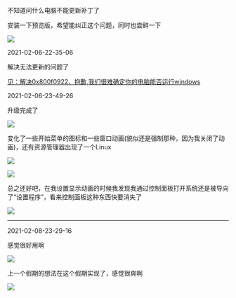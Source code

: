 不知道问什么电脑不能更新补丁了

安装一下预览版，希望能纠正这个问题，同时也尝鲜一下

![](https://cdn.jsdelivr.net/gh/xx025/cloudimg/img/20210206211951.png)



2021-02-06-22-35-06

解决无法更新的问题了

[见：解决0x800f0922、抱歉,我们很难确定你的电脑能否运行windows](http://cache.baiducontent.com/c?m=hcp8MoZtfvqurXZx3hVs-QVCmN8miJ3IM_MyBfo_ESKEYOku4xDTeba718Ug2747f3VHzU3nw3rg699063QfjURdr8o30uUJiUVW06i2i2pr-hbu2o1_qa9itbHxRIPDHt3QQN4dvUMz8hV8aYjDcc0eKrbWbKgEpYKs_425r5r5I3iGJQhq5qjeqGmB7ZbbD_ubrFKCw3evAcRi1d3LgQvTxuAkahfo2tiigorkjNikIyLXt3u2PIN6Ozj_LvT7wwraw1y_mlyikLVSsSLgo4poAO8Z9bipqSAb5qspKGtltUdYgJjhY-UZues2_2KpBzUHBFWncLeWJaPIF_IekJCItdRvQ9POMTAGj50MWkiOnvdMr81B5Z_ln0Zno97U9dNSWMlL0Lz6mt3zhVT044VCDLqyuqE2kl9ZfsaaMv3&p=90769a47c59b09ec05bd9b790a49&newp=8b2a970e95df11a05feac020544f92695d0fc20e38d2d101298ffe0cc4241a1a1a3aecbf2c221705d2c7786d02ac4956e8f032703d0034f1f689df08d2ecce7e64cb3b&s=cec88d218ccf64a0&user=baidu&fm=sc&query=%B1%A7%C7%B8%2C%CE%D2%C3%C7%BA%DC%C4%D1%C8%B7%B6%A8%C4%E3%B5%C4%B5%E7%C4%D4%C4%DC%B7%F1%D4%CB%D0%D0Windows+10%A1%A3%C7%EB%B9%D8%B1%D5%B0%B2%D7%B0%B3%CC%D0%F2%2C%C8%BB%BA%F3%D4%D9%CA%D4%D2%BB%B4%CE%A1%A3&qid=882e301b00109b4a&p1=2)



2021-02-06-23-49-26

升级完成了

![](https://cdn.jsdelivr.net/gh/xx025/cloudimg/img/20210206234912.png)



变化了一些开始菜单的图标和一些窗口动画(貌似还是强制那种，因为我关闭了动画)，还有资源管理器出现了一个Linux

![](https://cdn.jsdelivr.net/gh/xx025/cloudimg/img/20210206235726.png)

![](https://cdn.jsdelivr.net/gh/xx025/cloudimg/img/20210206235023.png)

总之还好吧，在我设置显示动画的时候我发现我通过控制面板打开系统还是被导向了“设置程序”，看来控制面板这种东西快要消失了

![](https://cdn.jsdelivr.net/gh/xx025/cloudimg/img/20210207000027.png)

---

2021-02-08-23-29-16

感觉很好用啊

![](https://cdn.jsdelivr.net/gh/xx025/cloudimg/img/20210208232834.png)

上一个假期的想法在这个假期实现了，感觉很爽啊

![](https://cdn.jsdelivr.net/gh/xx025/cloudimg/img/20210208233258.png)